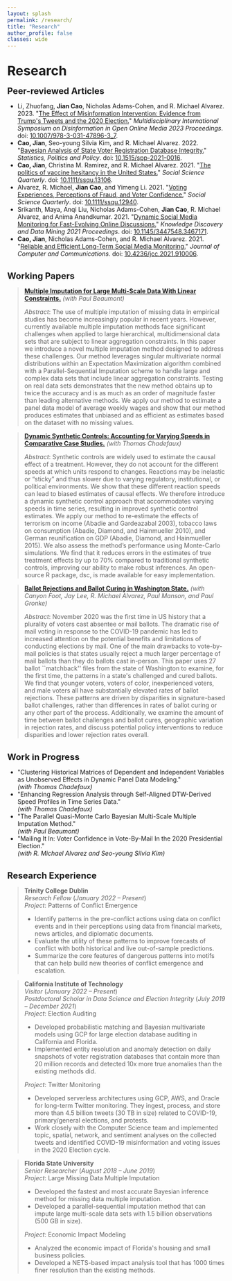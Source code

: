 ```yaml
---
layout: splash 
permalink: /research/
title: "Research"
author_profile: false
classes: wide
---
```


<br>
<span style="font-size: 30px; font-weight: bold;">Research</span>
<br>
<br>
<span style="font-size: 20px; font-weight: bold;">Peer-reviewed Articles</span>

- Li, Zhuofang, **Jian Cao**, Nicholas Adams-Cohen, and R. Michael Alvarez. 2023. "[The Effect of Misinformation Intervention: Evidence from Trump's Tweets and the 2020 Election.](/assets/papers/li2023effect.pdf)" _Multidisciplinary International Symposium on Disinformation in Open Online Media 2023 Proceedings_. doi: [10.1007/978-3-031-47896-3\_7](https://doi.org/10.1007/978-3-031-47896-3_7).
- **Cao, Jian**, Seo-young Silvia Kim, and R. Michael Alvarez. 2022. "[Bayesian Analysis of State Voter Registration Database Integrity.](/assets/papers/cao2022bayesian.pdf)" _Statistics, Politics and Policy_. doi: [10.1515/spp-2021-0016](https://doi.org/10.1515/spp-2021-0016).
- **Cao, Jian**, Christina M. Ramirez, and R. Michael Alvarez. 2021. "[The politics of vaccine hesitancy in the United States.](/assets/papers/cao2022politics.pdf)" _Social Science Quarterly_. doi: [10.1111/ssqu.13106](https://doi.org/10.1111/ssqu.13106).
- Alvarez, R. Michael, **Jian Cao**, and Yimeng Li. 2021. "[Voting Experiences, Perceptions of Fraud, and Voter Confidence.](/assets/papers/alvarez2021voting.pdf)" _Social Science Quarterly_. doi: [10.1111/ssqu.12940](https://doi.org/10.1111/ssqu.12940).
- Srikanth, Maya, Anqi Liu, Nicholas Adams-Cohen, **Jian Cao**, R. Michael Alvarez, and Anima Anandkumar. 2021. "[Dynamic Social Media Monitoring for Fast-Evolving Online Discussions.](/assets/papers/srikanth2021dynamic.pdf)" _Knowledge Discovery and Data Mining 2021 Proceedings_. doi: [10.1145/3447548.3467171](https://doi.org/10.1145/3447548.3467171).
- **Cao, Jian**, Nicholas Adams-Cohen, and R. Michael Alvarez. 2021. "[Reliable and Efficient Long-Term Social Media Monitoring.](/assets/papers/cao2020reliable.pdf)" _Journal of Computer and Communications_. doi: [10.4236/jcc.2021.910006](https://doi.org/10.4236/jcc.2021.910006).

<br>
<span style="font-size: 20px; font-weight: bold;">Working Papers</span>

> [**Multiple Imputation for Large Multi-Scale Data With Linear Constraints.**](/assets/papers/MBEMMI.pdf) _(with Paul Beaumont)_
>
> *Abstract*: The use of multiple imputation of missing data in empirical studies has become increasingly popular in recent years. However, currently available multiple imputation methods face significant challenges when applied to large hierarchical, multidimensional data sets that are subject to linear aggregation constraints. In this paper we introduce a novel multiple imputation method designed to address these challenges. Our method leverages singular multivariate normal distributions within an Expectation Maximization algorithm combined with a Parallel-Sequential Imputation scheme to handle large and complex data sets that include linear aggregation constraints. Testing on real data sets demonstrates that the new method obtains up to twice the accuracy and is as much as an order of magnitude faster than leading alternative methods. We apply our method to estimate a panel data model of average weekly wages and show that our method produces estimates that unbiased and as efficient as estimates based on the dataset with no missing values.

> [**Dynamic Synthetic Controls: Accounting for Varying Speeds in Comparative Case Studies.**](/assets/papers/DSC.pdf) _(with Thomas Chadefaux)_
>
> *Abstract*: Synthetic controls are widely used to estimate the causal effect of a treatment. However, they do not account for the different speeds at which units respond to changes. Reactions may be inelastic or “sticky” and thus slower due to varying regulatory, institutional, or political environments. We show that these different reaction speeds can lead to biased estimates of causal effects. We therefore introduce a dynamic synthetic control approach that accommodates varying speeds in time series, resulting in improved synthetic control estimates. We apply our method to re-estimate the effects of terrorism on income (Abadie and Gardeazabal 2003), tobacco laws on consumption (Abadie, Diamond, and Hainmueller 2010), and German reunification on GDP (Abadie, Diamond, and Hainmueller 2015). We also assess the method’s performance using Monte-Carlo simulations. We find that it reduces errors in the estimates of true treatment effects by up to 70% compared to traditional synthetic controls, improving our ability to make robust inferences. An open-source R package, dsc, is made available for easy implementation.

> [**Ballot Rejections and Ballot Curing in Washington State.**](/assets/papers/WA_ballot.pdf) _(with Canyon Foot, Jay Lee, R. Michael Alvarez, Paul Manson, and Paul Gronke)_
>
> *Abstract*: November 2020 was the first time in US history that a plurality of voters cast absentee or mail ballots. The dramatic rise of mail voting in response to the COVID-19 pandemic has led to increased attention on the potential benefits and limitations of conducting elections by mail. One of the main drawbacks to vote-by-mail policies is that states usually reject a much larger percentage of mail ballots than they do ballots cast in-person. This paper uses 27 ballot ``matchback'' files from the state of Washington to examine, for the first time, the patterns in a state's challenged and cured ballots. We find that younger voters, voters of color, inexperienced voters, and male voters all have substantially elevated rates of ballot rejections. These patterns are driven by disparities in signature-based ballot challenges, rather than differences in rates of ballot curing or any other part of the process. Additionally, we examine the amount of time between ballot challenges and ballot cures, geographic variation in rejection rates, and discuss potential policy interventions to reduce disparities and lower rejection rates overall.
 

<br>
<span style="font-size: 20px; font-weight: bold;">Work in Progress</span>

- "Clustering Historical Matrices of Dependent and Independent Variables as Unobserved Effects in Dynamic Panel Data Modeling."  
  _(with Thomas Chadefaux)_
- "Enhancing Regression Analysis through Self-Aligned DTW-Derived Speed Profiles in Time Series Data."  
  _(with Thomas Chadefaux)_
- "The Parallel Quasi-Monte Carlo Bayesian Multi-Scale Multiple Imputation Method."  
  _(with Paul Beaumont)_
- "Mailing It In: Voter Confidence in Vote-By-Mail In the 2020 Presidential Election."  
  _(with R. Michael Alvarez and Seo-young Silvia Kim)_


<br>
<span style="font-size: 20px; font-weight: bold;">Research Experience</span>

> **Trinity College Dublin**  
> _Research Fellow_ (_January 2022 – Present_)  
> _Project_: Patterns of Conflict Emergence
> - Identify patterns in the pre-conflict actions using data on conflict events and in their perceptions using data from financial markets, news articles, and diplomatic documents.
> - Evaluate the utility of these patterns to improve forecasts of conflict with both historical and live out-of-sample predictions.
> - Summarize the core features of dangerous patterns into motifs that can help build new theories of conflict emergence and escalation.

> **California Institute of Technology**  
> _Visitor_ (_January 2022 – Present_)  
> _Postdoctoral Scholar in Data Science and Election Integrity_ (_July 2019 – December 2021_)  
> _Project_: Election Auditing
> - Developed probabilistic matching and Bayesian multivariate models using GCP for large election database auditing in California and Florida.
> - Implemented entity resolution and anomaly detection on daily snapshots of voter registration databases that contain more than 20 million records and detected 10x more true anomalies than the existing methods did.
>   
> _Project_: Twitter Monitoring
> - Developed serverless architectures using GCP, AWS, and Oracle for long-term Twitter monitoring. They ingest, process, and store more than 4.5 billion tweets (30 TB in size) related to COVID-19, primary/general elections, and protests.
> - Work closely with the Computer Science team and implemented topic, spatial, network, and sentiment analyses on the collected tweets and identified COVID-19 misinformation and voting issues in the 2020 Election cycle.

> **Florida State University**  
> _Senior Researcher_ (_August 2018 – June 2019_)  
> _Project_: Large Missing Data Multiple Imputation
> - Developed the fastest and most accurate Bayesian inference method for missing data multiple imputation.
> - Developed a parallel-sequential imputation method that can impute large multi-scale data sets with 1.5 billion observations (500 GB in size).
>   
> _Project_: Economic Impact Modeling
> - Analyzed the economic impact of Florida's housing and small business policies.
> - Developed a NETS-based impact analysis tool that has 1000 times finer resolution than the existing methods.
